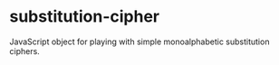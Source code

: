 # substitution-cipher
JavaScript object for playing with simple monoalphabetic substitution ciphers.
